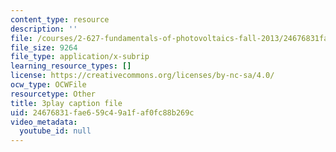 ```yaml
---
content_type: resource
description: ''
file: /courses/2-627-fundamentals-of-photovoltaics-fall-2013/24676831fae659c49a1faf0fc88b269c_qIJx2PRGKqw.vtt
file_size: 9264
file_type: application/x-subrip
learning_resource_types: []
license: https://creativecommons.org/licenses/by-nc-sa/4.0/
ocw_type: OCWFile
resourcetype: Other
title: 3play caption file
uid: 24676831-fae6-59c4-9a1f-af0fc88b269c
video_metadata:
  youtube_id: null
---
```

